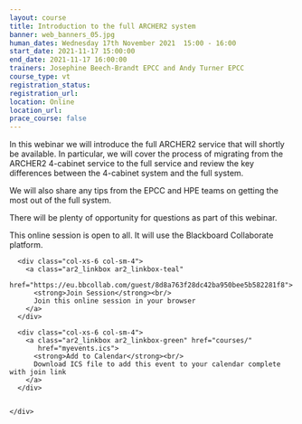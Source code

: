 ```yaml
---
layout: course
title: Introduction to the full ARCHER2 system 
banner: web_banners_05.jpg
human_dates: Wednesday 17th November 2021  15:00 - 16:00 
start_date: 2021-11-17 15:00:00
end_date: 2021-11-17 16:00:00
trainers: Josephine Beech-Brandt EPCC and Andy Turner EPCC
course_type: vt
registration_status: 
registration_url:
location: Online
location_url:
prace_course: false
---
```


In this webinar we will introduce the full ARCHER2 service that will shortly be available. In particular, we will cover the process of migrating from the ARCHER2 4-cabinet service to the full service and review the key differences between the 4-cabinet system and the full system. 

We will also share any tips from the EPCC and HPE teams on getting the most out of the full system. 

There will be plenty of opportunity for questions as part of this webinar.


This online session is open to all. It will use the Blackboard Collaborate platform.


<section id="service">

  <div class="row ">	

      <div class="col-xs-6 col-sm-4">
        <a class="ar2_linkbox ar2_linkbox-teal" 
          href="https://eu.bbcollab.com/guest/8d8a763f28dc42ba950bee5b582281f8">
          <strong>Join Session</strong><br/>
          Join this online session in your browser
        </a>
      </div>

      <div class="col-xs-6 col-sm-4">
        <a class="ar2_linkbox ar2_linkbox-green" href="courses/"
           href="myevents.ics">
          <strong>Add to Calendar</strong><br/>
          Download ICS file to add this event to your calendar complete with join link
        </a>
      </div>

											
    </div>




<!--
<h2><a name="video">Video</a></h2>

<div>

<iframe title="Video"  width="560" height="315" src="https://www.youtube.com/embed/XXXXXXXXXXX" frameborder="0" allow="accelerometer; autoplay; encrypted-media; gyroscope; picture-in-picture" allowfullscreen></iframe>

</div>

-->

<!--

<section id="service">
  <div class="container">
    <div class="row ">	



      <div class="col-xs-6 col-sm-4">
        <a class="ar2_linkbox ar2_linkbox-teal" href="  ">
          <strong>Transcript</strong><br/>
          Download a transcript of the video audio
        </a>
      </div>



      <div class="col-xs-6 col-sm-4">
        <a class="ar2_linkbox ar2_linkbox-green" href="courses/"
           href="ARCHER2_Training_VT.pdf">
          <strong>Slides</strong><br/>
          Download pdf of the presentation.
        </a>
      </div>
										
    </div>
  </div>
</section>
-->
